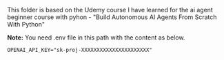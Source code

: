 This folder is based on the Udemy course I have learned for the ai agent beginner course with pyhon - "Build Autonomous AI Agents From Scratch With Python"

**Note:** You need .env file in this path with the content as below.<br>
```text
OPENAI_API_KEY="sk-proj-XXXXXXXXXXXXXXXXXXXXXX"
```
